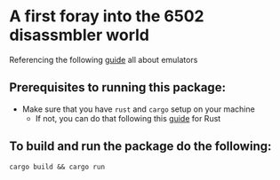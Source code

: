 # A first foray into the 6502 disassmbler world
Referencing the following [guide](http://www.emulator101.com/welcome.html) all about emulators

## Prerequisites to running this package:
- Make sure that you have `rust` and `cargo` setup on your machine
  - If not, you can do that following this [guide](https://doc.rust-lang.org/cargo/getting-started/installation.html) for Rust

## To build and run the package do the following:
`cargo build && cargo run`
